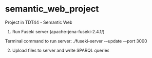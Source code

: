 # semantic_web_project
Project in TDT44 - Semantic Web

1. Run Fuseki server (apache-jena-fuseki-2.4.1/)

Terminal command to run server: ./fuseki-server --update --port 3000

2. Upload files to server and write SPARQL queries
